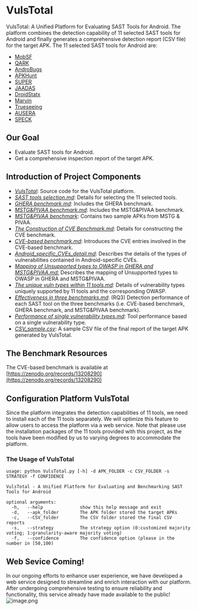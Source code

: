 # VulsTotal
VulsTotal: A Unified Platform for Evaluating SAST Tools for Android.
The platform combines the detection capability of 11 selected SAST tools for Android and finally generates a comprehensive detection report (CSV file) for the target APK.
The 11 selected SAST tools for Android are:

- [MobSF](https://github.com/MobSF/Mobile-Security-Framework-MobSF)
- [QARK](https://github.com/linkedin/qark)
- [AndroBugs](https://github.com/AndroBugs/AndroBugs_Framework)
- [APKHunt](https://github.com/Cyber-Buddy/APKHunt)
- [SUPER](https://github.com/SUPERAndroidAnalyzer/super)
- [JAADAS](https://github.com/flankerhqd/JAADAS)
- [DroidStatx](https://github.com/clviper/droidstatx)
- [Marvin](https://github.com/programa-stic/Marvin-static-Analyzer)
- [Trueseeing](https://github.com/alterakey/trueseeing)
- [AUSERA](https://github.com/tjusenchen/AUSERA)
- [SPECK](https://github.com/SPRITZ-Research-Group/SPECK)

## Our Goal

- Evaluate SAST tools for Android.
- Get a comprehensive inspection report of the target APK.

## Introduction of Project Components

- [_VulsTotal_](https://github.com/android-app-sast/VulsTotal/tree/master/Vulstotal): Source code for the VulsTotal platform.
- [_SAST tools selection.md_](https://github.com/android-app-sast/VulsTotal/blob/master/SAST%20Tools%20Selection.md): Details for selecting the 11 selected tools.
- [_GHERA benchmark.md_](https://github.com/android-app-sast/VulsTotal/blob/master/GHERA%20benchmark.md): Includes the GHERA benchmark.
- [_MSTG&PIVAA benchmark.md_](https://github.com/android-app-sast/VulsTotal/blob/master/MSTG%26PIVAA%20benchmark.md): Includes the MSTG&PIVAA benchmark.
- [_MSTG&PIVAA benchmark_](https://github.com/android-app-sast/VulsTotal/tree/master/MSTG%26PIVAA%20benchmark): Contains two sample APKs from MSTG & PIVAA.
- [_The Construction of CVE Benchmark.md_](https://github.com/android-app-sast/VulsTotal/blob/master/The%20Construction%20of%20CVE%20Benchmark.md): Details for constructing the CVE benchmark.
- [_CVE-based benchmark.md_](https://github.com/android-app-sast/VulsTotal/blob/master/CVE-based%20benchmark.md): Introduces the CVE entries involved in the CVE-based benchmark.
- [_Android_specific_CVEs_detail.md_](https://github.com/android-app-sast/VulsTotal/blob/master/Android-specific%20CVEs%20detail.md): Describes the details of the types of vulnerabilities contained in Android-specific CVEs.
- [_Mapping of Unsupported types to OWASP in GHERA and MSTG&PIVAA.md:_](https://github.com/android-app-sast/VulsTotal/blob/master/Mapping%20of%20Unsupported%20types%20to%20OWASP%20in%20GHERA%20and%20MSTG%26PIVAA.md) Describes the mapping of Unsupported types to OWASP in GHERA and MSTG&PIVAA.
- [_The unique vuln types within 11 tools.md_](https://github.com/android-app-sast/VulsTotal/blob/master/The%20unique%20vuln%20types%20within%2011%20tools.md): Details of vulnerability types uniquely supported by 11 tools and the corresponding OWASP.
- [_Effectiveness in three benchmarks.md_](https://github.com/android-app-sast/VulsTotal/blob/master/Effectiveness%20on%20Three%20Benchmarks.md): (RQ3) Detection performance of each SAST tool on the three benchmarks (i.e. CVE-based benchmark, GHERA benchmark, and MSTG&PIVAA benchmark).
- [_Performance of single vulnerability types.md_](https://github.com/android-app-sast/VulsTotal/blob/master/Performance%20of%20single%20vulnerability%20types.md): Tool performance based on a single vulnerability type.
- [_CSV_sample.csv_](https://github.com/android-app-sast/VulsTotal/blob/master/CSV_sample.csv): A sample CSV file of the final report of the target APK generated by VulsTotal.

## The Benchmark Resources
The CVE-based benchmark is available at [https://zenodo.org/records/13208290](https://zenodo.org/records/13208290)

## Configuration Platform VulsTotal
Since the platform integrates the detection capabilities of 11 tools, we need to install each of the 11 tools separately. We will optimize this feature to allow users to access the platform via a web service.
Note that please use the installation packages of the 11 tools provided with this project, as the tools have been modified by us to varying degrees to accommodate the platform.
### The Usage of VulsTotal
```
usage: python VulsTotal.py [-h] -d APK_FOLDER -c CSV_FOLDER -s STRATEGY -f CONFIDENCE

VulsTotal - A Unified Platform for Evaluating and Benchmarking SAST Tools for Android

optional arguments:
  -h, 	--help            	show this help message and exit
  -d, 	--apk_folder  		The APK folder stored the target APKs
  -c, 	--CSV_folder 	 	The CSV folder stored the final CSV reports
  -s, 	--strategy  		The strategy option (0:customized majority voting; 1:granularity-aware majority voting)
  -f, 	--confidence  		The confidence option (please in the number in [50,100)
```

## Web Sevice Coming!
In our ongoing efforts to enhance user experience, we have developed a web service designed to streamline and enrich interaction with our platform. After undergoing comprehensive testing to ensure reliability and functionality, this service already have made available to the public!
![image.png](https://cdn.nlark.com/yuque/0/2024/png/28458590/1724320486469-81820845-c027-4e51-8b92-c63a8fd172ee.png#averageHue=%23fdfdfd&clientId=u409f8435-2c56-4&from=paste&height=822&id=uf0166c57&originHeight=1644&originWidth=3000&originalType=binary&ratio=2&rotation=0&showTitle=false&size=198975&status=done&style=none&taskId=ue8792630-353d-4bd7-ab06-834bb788b72&title=&width=1500)
